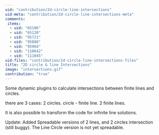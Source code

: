 ```yaml
---
uid: "contribution/2d-circle-line-intersections"
uid-meta: "contribution/2d-circle-line-intersections-meta"
comments: 
 items: 
  - uid: "65106"
  - uid: "65120"
  - uid: "95721"
  - uid: "95880"
  - uid: "95964"
  - uid: "110642"
  - uid: "111045"
uid-files: "contribution/2d-circle-line-intersections-files"
title: "2D circle & line Intersections"
image: "intersections.gif"
contribution: "true"
---
```


Some dynamic plugins to calculate intersections between finite lines and circles.

there are 3 cases:
2 circles.
circle - finite line.
2 finite lines.

It is also possible to transform the code for infinite line solutions.

Update:
Added Spreadable versions of 2 lines, and 2 circles intersection (still buggy).
The Line Circle version is not yet spreadable.